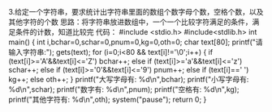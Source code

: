 3.给定一个字符串，要求统计出字符串里面的数组个数字母个数，空格个数，以及其他字符的个数
思路：将字符串放进数组中，一个一个比较字符满足的条件，满足条件的计数，知道比较完
代码：
#include <stdio.h>
#include<stdlib.h>
int main()
{
	int i,bchar=0,schar=0,pnum=0,kg=0,oth=0;
    char text[80];
	printf("请输入字符串:");
	gets(text);
	for (i=0;i<80 && text[i]!='\0';i++)
	{
		if (text[i]>='A'&&text[i]<='Z')
			bchar++;
		else if (text[i]>='a'&&text[i]<='z')
			schar++;
        else if (text[i]>='0'&&text[i]<='9')
			pnum++;
        else if (text[i]==' ')
			kg++;
        else
			oth++;
	}
    printf("大写字母有: %d\n",bchar);
    printf("小写字母有: %d\n",schar);
    printf("数字有: %d\n",pnum);
    printf("空格有: %d\n",kg);
    printf("其他字符有: %d\n",oth);
	system("pause");
    return 0;
}
